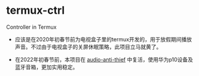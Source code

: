 # termux-ctrl
Controller in Termux

- 应该是在2020年初春节前为电视盒子里的termux开发的，用于放假期间播放声音。不过由于电视盒子的关屏休眠策略，此项目立马就黄了。

- 在2022年初春节前，本项目在 [audio-anti-thief](https://github.com/Ltre/Ltre.sh/tree/master/termux/audio-anti-thief) 中复活，使用华为p10设备及蓝牙音箱，更加实用稳定。

